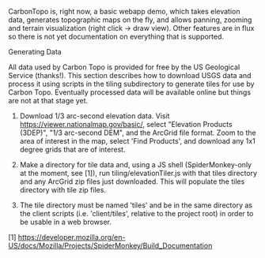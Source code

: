 
CarbonTopo is, right now, a basic webapp demo, which takes elevation data, generates topographic maps on the fly, and allows panning, zooming and terrain visualization (right click -> draw view).  Other features are in flux so there is not yet documentation on everything that is supported.

Generating Data

All data used by Carbon Topo is provided for free by the US Geological Service (thanks!).  This section describes how to download USGS data and process it using scripts in the tiling subdirectory to generate tiles for use by Carbon Topo.  Eventually processed data will be available online but things are not at that stage yet.

1. Download 1/3 arc-second elevation data.  Visit https://viewer.nationalmap.gov/basic/, select "Elevation Products (3DEP)", "1/3 arc-second DEM", and the ArcGrid file format.  Zoom to the area of interest in the map, select 'Find Products', and download any 1x1 degree grids that are of interest.

2. Make a directory for tile data and, using a JS shell (SpiderMonkey-only at the moment, see [1]), run tiling/elevationTiler.js with that tiles directory and any ArcGrid zip files just downloaded.  This will populate the tiles directory with tile zip files.

3. The tile directory must be named 'tiles' and be in the same directory as the client scripts (i.e. 'client/tiles', relative to the project root) in order to be usable in a web browser.

[1] https://developer.mozilla.org/en-US/docs/Mozilla/Projects/SpiderMonkey/Build_Documentation
